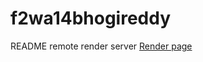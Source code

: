 
# f2wa14bhogireddy
README
remote render server
[Render page](https://f2wa14bhogireddy-bzjy.onrender.com)
